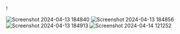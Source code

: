 !

![Screenshot 2024-04-13 184840](https://github.com/harshalpatil0003/tourism-website-icp7/assets/117168808/e9c02bbf-f6bc-4ac2-8cf5-cf553a9ce990)
![Screenshot 2024-04-13 184856](https://github.com/harshalpatil0003/tourism-website-icp7/assets/117168808/9d4a5b05-ebb5-4e33-bb28-98c6c91da265)
![Screenshot 2024-04-13 184913](https://github.com/harshalpatil0003/tourism-website-icp7/assets/117168808/cc1d5bc7-7938-43b6-9a28-8b35f0315322)
![Screenshot 2024-04-14 121252](https://github.com/harshalpatil0003/tourism-website-icp7/assets/117168808/4e5ada4d-420d-4099-bab8-e8e202c852d2)



